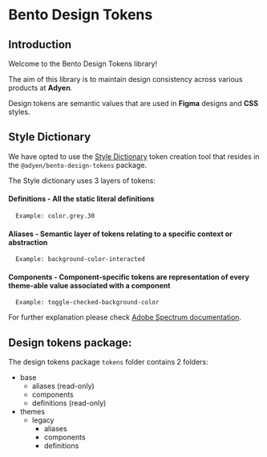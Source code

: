 # Bento Design Tokens

## Introduction

Welcome to the Bento Design Tokens library!

The aim of this library is to maintain design consistency across various products at **Adyen**.

Design tokens are semantic values that are used in **Figma** designs and **CSS** styles.

## Style Dictionary

We have opted to use the [Style Dictionary](https://amzn.github.io/style-dictionary/#/) token creation tool that resides
in the `@adyen/bento-design-tokens` package.

The Style dictionary uses 3 layers of tokens:

#### Definitions - All the static literal definitions

      Example: color.grey.30

#### Aliases - Semantic layer of tokens relating to a specific context or abstraction

      Example: background-color-interacted

#### Components - Component-specific tokens are representation of every theme-able value associated with a component

      Example: toggle-checked-background-color

For further explanation please check [Adobe Spectrum documentation](https://spectrum.adobe.com/page/design-tokens/).

## Design tokens package:

The design tokens package `tokens` folder contains 2 folders:

-   base
    -   aliases (read-only)
    -   components
    -   definitions (read-only)
-   themes
    -   legacy
        -   aliases
        -   components
        -   definitions
